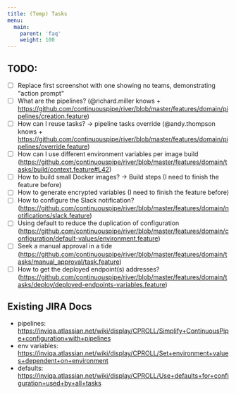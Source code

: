 ```yaml
---
title: (Temp) Tasks
menu:
  main:
    parent: 'faq'
    weight: 100
---
```

## TODO:
- [ ] Replace first screenshot with one showing no teams, demonstrating "action prompt"
- [ ] What are the pipelines? (@richard.miller knows + https://github.com/continuouspipe/river/blob/master/features/domain/pipelines/creation.feature)
- [ ] How can I reuse tasks? -> pipeline tasks override (@andy.thompson knows + https://github.com/continuouspipe/river/blob/master/features/domain/pipelines/override.feature)
- [ ] How can I use different environment variables per image build (https://github.com/continuouspipe/river/blob/master/features/domain/tasks/build/context.feature#L42)
- [ ] How to build small Docker images? -> Build steps (I need to finish the feature before)
- [ ] How to generate encrypted variables (I need to finish the feature before)
- [ ] How to configure the Slack notification? (https://github.com/continuouspipe/river/blob/master/features/domain/notifications/slack.feature)
- [ ] Using default to reduce the duplication of configuration (https://github.com/continuouspipe/river/blob/master/features/domain/configuration/default-values/environment.feature)
- [ ] Seek a manual approval in a tide (https://github.com/continuouspipe/river/blob/master/features/domain/tasks/manual_approval/task.feature)
- [ ] How to get the deployed endpoint(s) addresses? (https://github.com/continuouspipe/river/blob/master/features/domain/tasks/deploy/deployed-endpoints-variables.feature)

## Existing JIRA Docs
- pipelines: https://inviqa.atlassian.net/wiki/display/CPROLL/Simplify+ContinuousPipe+configuration+with+pipelines
- env variables: https://inviqa.atlassian.net/wiki/display/CPROLL/Set+environment+values+dependent+on+environment
- defaults: https://inviqa.atlassian.net/wiki/display/CPROLL/Use+defaults+for+configuration+used+by+all+tasks